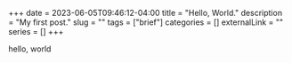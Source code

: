 +++ 
date = 2023-06-05T09:46:12-04:00
title = "Hello, World."
description = "My first post."
slug = ""
tags = ["brief"]
categories = []
externalLink = ""
series = []
+++

hello, world
